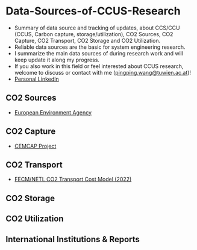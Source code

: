 # Data-Sources-of-CCUS-Research
- Summary of data source and tracking of updates, about CCS/CCU (CCUS, Carbon capture, storage/utilization), CO2 Sources, CO2 Capture, CO2 Transport, CO2 Storage and CO2 Utilization.
- Reliable data sources are the basic for system engineering research. 
- I summarize the main data sources of during research work and will keep update it along my progress.
- If you also work in this field or feel interested about CCUS research, welcome to discuss or contact with me (pingping.wang@tuwien.ac.at)!
- [Personal LinkedIn](https://www.linkedin.com/in/pingping-wang-b91732161/)
## CO2 Sources
- [European Environment Agency](https://www.eea.europa.eu/)
## CO2 Capture
- [CEMCAP Project](https://www.sintef.no/projectweb/cemcap/results/)
## CO2 Transport
- [FECM/NETL CO2 Transport Cost Model (2022)](https://netl.doe.gov/energy-analysis/search?search=CO2TransportCostModel)
## CO2 Storage


## CO2 Utilization


## International Institutions & Reports 
